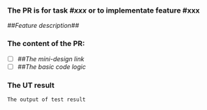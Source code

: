 ### The PR is for task _#xxx_ or to implementate feature #xxx

_##Feature description##_

### The content of the PR:
* [ ] _##The mini-design link_
* [ ] _##The basic code logic_

### The UT result
`The output of test result`
